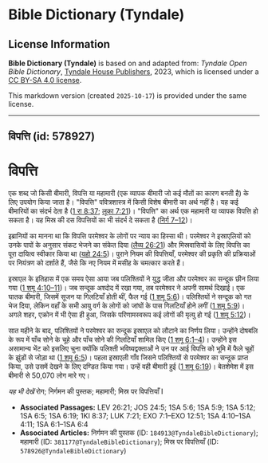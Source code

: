 # Bible Dictionary (Tyndale)

## License Information

**Bible Dictionary (Tyndale)** is based on and adapted from: _Tyndale Open Bible Dictionary_, [Tyndale House Publishers](https://tyndaleopenresources.com/), 2023, which is licensed under a [CC BY-SA 4.0 license](https://creativecommons.org/licenses/by-sa/4.0/legalcode.en).

This markdown version (created `2025-10-17`) is provided under the same license.



--------------------------------

## विपत्ति (id: 578927)

विपत्ति
=======

एक शब्द जो किसी बीमारी, विपत्ति या महामारी (एक व्यापक बीमारी जो कई मौतों का कारण बनती है) के लिए उपयोग किया जाता है। "विपत्ति" पवित्रशास्त्र में किसी विशेष बीमारी का अर्थ नहीं है। यह कई बीमारियों का संदर्भ देता है ([1 रा 8:37](https://ref.ly/1Kgs8:37); [लूका 7:21](https://ref.ly/Luke7:21))। "विपत्ति" का अर्थ एक महामारी या व्यापक विपत्ति हो सकता है। यह मिस्र की दस विपत्तियों का भी संदर्भ दे सकता है ([निर्ग 7–12](https://ref.ly/Exod7:1-Exod12:51))।

इब्रानियों का मानना था कि विपत्ति परमेश्वर के लोगों पर न्याय का हिस्सा थी। परमेश्वर ने इस्राएलियों को उनके पापों के अनुसार संकट भेजने का संकेत दिया ([लैव्य 26:21](https://ref.ly/Lev26:21)) और मिस्रवासियों के लिए विपत्ति का पूरा दायित्व स्वीकार किया था ([यहो 24:5](https://ref.ly/Josh24:5))। पुराने नियम की विपत्तियाँ, परमेश्वर की प्रकृति की प्रक्रियाओं पर नियंत्रण को दर्शाते हैं, जैसे कि नए नियम में मसीह के चमत्कार करते हैं।

इस्राएल के इतिहास में एक समय ऐसा आया जब पलिश्तियों ने युद्ध जीता और परमेश्वर का सन्दूक छीन लिया गया ([1 शमू 4:10–11](https://ref.ly/1Sam4:10-1Sam4:11))। जब सन्दूक अश्दोद में रखा गया, तब परमेश्वर ने अपनी सामर्थ दिखाई। एक घातक बीमारी, जिसमें सूजन या गिलटियाँ होती थीं, फैल गई ([1 शमू 5:6](https://ref.ly/1Sam5:6))। पलिश्तियों ने सन्दूक को गत भेज दिया, लेकिन वहाँ के सभी आयु वर्ग के लोगों को जांघों के पास गिलटियाँ होने लगीं ([1 शमू 5:9](https://ref.ly/1Sam5:9))। अगले शहर, एक्रोन में भी ऐसा ही हुआ, जिसके परिणामस्वरूप कई लोगों की मृत्यु हो गई ([1 शमू 5:12](https://ref.ly/1Sam5:12))।

सात महीने के बाद, पलिश्तियों ने परमेश्वर का सन्दूक इस्राएल को लौटाने का निर्णय लिया। उन्होंने दोषबलि के रूप में पाँच सोने के चूहे और पाँच सोने की गिलटियाँ शामिल किए ([1 शमू 6:1–4](https://ref.ly/1Sam6:1-1Sam6:4))। उन्होंने इस असामान्य भेंट को इसलिए चुना क्योंकि पलिश्ती भविष्यद्वक्ताओं ने उन पर आई विपत्ति को भूमि में फैले चूहों के झुंडों से जोड़ा था ([1 शमू 6:5](https://ref.ly/1Sam6:5))। पहला इस्राएली गाँव जिसने पलिश्तियों से परमेश्वर का सन्दूक प्राप्त किया, उसे उसमें देखने के लिए दण्डित किया गया। उन्हें वही बीमारी हुई ([1 शमू 6:19](https://ref.ly/1Sam6:19))। बेतशेमेश में इस बीमारी से 50,070 लोग मारे गए।

*यह भी देखें* रोग; निर्गमन की पुस्तक; महामारी; मिस्र पर विपत्तियाँ I

* **Associated Passages:** LEV 26:21; JOS 24:5; 1SA 5:6; 1SA 5:9; 1SA 5:12; 1SA 6:5; 1SA 6:19; 1KI 8:37; LUK 7:21; EXO 7:1–EXO 12:51; 1SA 4:10–1SA 4:11; 1SA 6:1–1SA 6:4
* **Associated Articles:** निर्गमन की पुस्तक  (ID: `184913@TyndaleBibleDictionary`); महामारी (ID: `381177@TyndaleBibleDictionary`); मिस्र पर विपत्तियाँ (ID: `578926@TyndaleBibleDictionary`)

